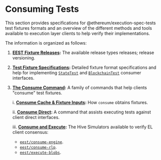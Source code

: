 # Consuming Tests

This section provides specifications for @ethereum/execution-spec-tests test fixtures formats and an overview of the different methods and tools available to execution layer clients to help verify their implementations.

The information is organized as follows:

1. **[EEST Fixture Releases](./releases.md):** The available release types releases; release versioning.

2. **[Test Fixture Specifications](./test_formats/index.md):** Detailed fixture format specifications and help for implementing [`StateTest`](./test_formats/state_test.md#consumption) and [`BlockchainTest`](./test_formats/blockchain_test.md#consumption) consumer interfaces.

3. **[The Consume Command](./consume/index.md):** A family of commands that help clients "consume" test fixtures.

    i. **[Consume Cache & Fixture Inputs](./consume/cache.md):** How `consume` obtains fixtures.

    ii. **[Consume Direct](./consume/direct.md):** A command that assists executing tests against client direct interfaces.

    iii. **[Consume and Execute](./consume/hive/index.md):** The Hive Simulators available to verify EL client consensus:

    - [`eest/consume-engine`](./consume/hive/engine.md).
    - [`eest/consume-rlp`](./consume/hive/rlp.md).
    - [`eest/execute-blobs`](./consume/hive/execute.md).
